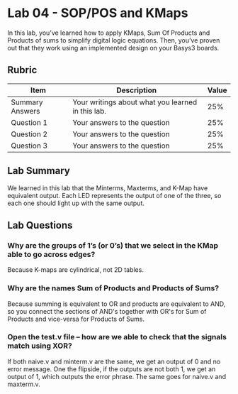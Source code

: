 # Lab 04 - SOP/POS and KMaps

In this lab, you’ve learned how to apply KMaps, Sum Of Products and Products of
sums to simplify digital logic equations. Then, you’ve proven out that they work
using an implemented design on your Basys3 boards.

## Rubric

| Item | Description | Value |
| ---- | ----------- | ----- |
| Summary Answers | Your writings about what you learned in this lab. | 25% |
| Question 1 | Your answers to the question | 25% |
| Question 2 | Your answers to the question | 25% |
| Question 3 | Your answers to the question | 25% |

## Lab Summary

We learned in this lab that the Minterms, Maxterms, and K-Map have equivalent output. Each LED represents the output of one of the three,
so each one should light up with the same output.


## Lab Questions

### Why are the groups of 1’s (or 0’s) that we select in the KMap able to go across edges?
Because K-maps are cylindrical, not 2D tables.

### Why are the names Sum of Products and Products of Sums?
Because summing is equivalent to OR and products are equivalent to AND, so you connect the sections of AND's together with OR's for Sum of Products and
vice-versa for Products of Sums.


### Open the test.v file – how are we able to check that the signals match using XOR?
If both naive.v and minterm.v are the same, we get an output of 0 and no error message. One the flipside, if the outputs are not both 1, we get an output of 
1, which outputs the error phrase. The same goes for naive.v and maxterm.v.
